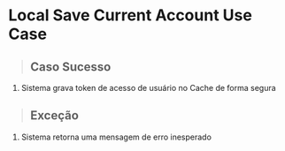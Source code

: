 # Local Save Current Account Use Case

> ## Caso Sucesso
1. Sistema grava token de acesso de usuário no Cache  de forma segura

> ## Exceção
1. Sistema retorna uma mensagem de erro inesperado
